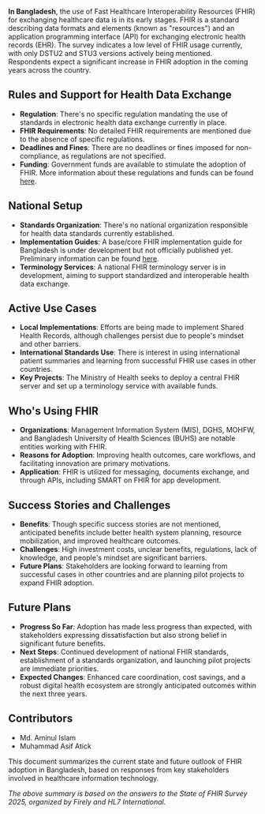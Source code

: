 **In Bangladesh**, the use of Fast Healthcare Interoperability Resources (FHIR) for exchanging healthcare data is in its early stages. FHIR is a standard describing data formats and elements (known as "resources") and an application programming interface (API) for exchanging electronic health records (EHR). The survey indicates a low level of FHIR usage currently, with only DSTU2 and STU3 versions actively being mentioned. Respondents expect a significant increase in FHIR adoption in the coming years across the country.

## Rules and Support for Health Data Exchange
- **Regulation**: There's no specific regulation mandating the use of standards in electronic health data exchange currently in place.
- **FHIR Requirements**: No detailed FHIR requirements are mentioned due to the absence of specific regulations.
- **Deadlines and Fines**: There are no deadlines or fines imposed for non-compliance, as regulations are not specified.
- **Funding**: Government funds are available to stimulate the adoption of FHIR. More information about these regulations and funds can be found [here](https://en.info.shr.dghs.gov.bd/about/).

## National Setup
- **Standards Organization**: There's no national organization responsible for health data standards currently established.
- **Implementation Guides**: A base/core FHIR implementation guide for Bangladesh is under development but not officially published yet. Preliminary information can be found [here](https://info.shr.dghs.gov.bd/).
- **Terminology Services**: A national FHIR terminology server is in development, aiming to support standardized and interoperable health data exchange.

## Active Use Cases
- **Local Implementations**: Efforts are being made to implement Shared Health Records, although challenges persist due to people's mindset and other barriers.
- **International Standards Use**: There is interest in using international patient summaries and learning from successful FHIR use cases in other countries.
- **Key Projects**: The Ministry of Health seeks to deploy a central FHIR server and set up a terminology service with available funds.

## Who's Using FHIR
- **Organizations**: Management Information System (MIS), DGHS, MOHFW, and Bangladesh University of Health Sciences (BUHS) are notable entities working with FHIR.
- **Reasons for Adoption**: Improving health outcomes, care workflows, and facilitating innovation are primary motivations.
- **Application**: FHIR is utilized for messaging, documents exchange, and through APIs, including SMART on FHIR for app development.

## Success Stories and Challenges
- **Benefits**: Though specific success stories are not mentioned, anticipated benefits include better health system planning, resource mobilization, and improved healthcare outcomes.
- **Challenges**: High investment costs, unclear benefits, regulations, lack of knowledge, and people's mindset are significant barriers.
- **Future Plans**: Stakeholders are looking forward to learning from successful cases in other countries and are planning pilot projects to expand FHIR adoption.

## Future Plans
- **Progress So Far**: Adoption has made less progress than expected, with stakeholders expressing dissatisfaction but also strong belief in significant future benefits.
- **Next Steps**: Continued development of national FHIR standards, establishment of a standards organization, and launching pilot projects are immediate priorities.
- **Expected Changes**: Enhanced care coordination, cost savings, and a robust digital health ecosystem are strongly anticipated outcomes within the next three years.

## Contributors
- Md. Aminul Islam
- Muhammad Asif Atick

This document summarizes the current state and future outlook of FHIR adoption in Bangladesh, based on responses from key stakeholders involved in healthcare information technology.

*The above summary is based on the answers to the State of FHIR Survey 2025, organized by Firely and HL7 International.*